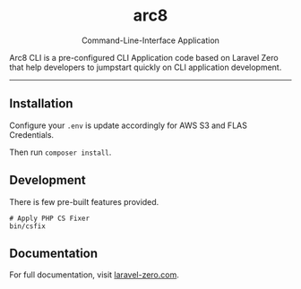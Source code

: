 <h1 align="center">arc8</h1>
<p align="center">Command-Line-Interface Application</p>

Arc8 CLI is a pre-configured CLI Application code based on Laravel Zero that help developers to jumpstart quickly on CLI application development. 

------

## Installation

Configure your `.env` is update accordingly for AWS S3 and FLAS Credentials. 

Then run `composer install`.

## Development

There is few pre-built features provided.

```
# Apply PHP CS Fixer
bin/csfix
```

## Documentation

For full documentation, visit [laravel-zero.com](https://laravel-zero.com/).
